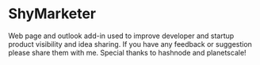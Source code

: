 # ShyMarketer
Web page and outlook add-in used to improve developer and startup product visibility and idea sharing. 
If you have any feedback or suggestion please share them with me.
Special thanks to hashnode and planetscale!
